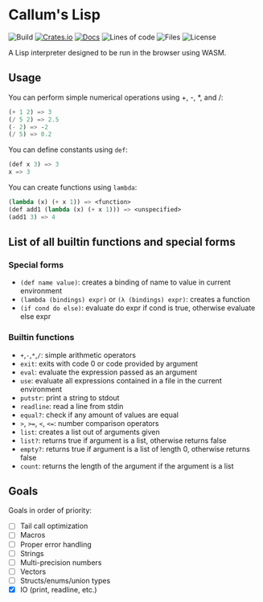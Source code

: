 # Callum's Lisp

![Build](https://img.shields.io/github/actions/workflow/status/Callum-Irving/callisp/rust.yml?style=flat-square)
[![Crates.io](https://img.shields.io/crates/v/callisp?style=flat-square)](https://crates.io/crates/callisp)
[![Docs](https://img.shields.io/docsrs/callisp?style=flat-square)](https://docs.rs/callisp/latest/callisp/)
![Lines of code](https://img.shields.io/tokei/lines/github/Callum-Irving/callisp?style=flat-square)
![Files](https://img.shields.io/github/directory-file-count/Callum-Irving/callisp/src?style=flat-square)
![License](https://img.shields.io/crates/l/callisp?style=flat-square)

A Lisp interpreter designed to be run in the browser using WASM.

## Usage

You can perform simple numerical operations using +, -, *, and /:

```scheme
(+ 1 2) => 3
(/ 5 2) => 2.5
(- 2) => -2
(/ 5) => 0.2
```

You can define constants using `def`:

```scheme
(def x 3) => 3
x => 3
```

You can create functions using `lambda`:

```scheme
(lambda (x) (+ x 1)) => <function>
(def add1 (lambda (x) (+ x 1))) => <unspecified>
(add1 3) => 4
```

## List of all builtin functions and special forms

### Special forms

- `(def name value)`: creates a binding of name to value in current environment
- `(lambda (bindings) expr)` or `(λ (bindings) expr)`: creates a function
- `(if cond do else)`: evaluate do expr if cond is true, otherwise evaluate else expr

### Builtin functions

- `+`,`-`,`*`,`/`: simple arithmetic operators
- `exit`: exits with code 0 or code provided by argument
- `eval`: evaluate the expression passed as an argument
- `use`: evaluate all expressions contained in a file in the current environment
- `putstr`: print a string to stdout
- `readline`: read a line from stdin
- `equal?`: check if any amount of values are equal
- `>`, `>=`, `<`, `<=`: number comparison operators
- `list`: creates a list out of arguments given
- `list?`: returns true if argument is a list, otherwise returns false
- `empty?`: returns true if argument is a list of length 0, otherwise returns false
- `count`: returns the length of the argument if the argument is a list

## Goals

Goals in order of priority:

- [ ] Tail call optimization
- [ ] Macros
- [ ] Proper error handling
- [ ] Strings
- [ ] Multi-precision numbers
- [ ] Vectors
- [ ] Structs/enums/union types
- [x] IO (print, readline, etc.)
